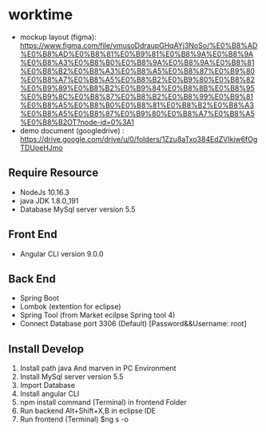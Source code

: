 # worktime
* mockup layout (figma): https://www.figma.com/file/vmusoDdraupGHqAYj3NoSo/%E0%B8%AD%E0%B8%AD%E0%B8%81%E0%B9%81%E0%B8%9A%E0%B8%9A%E0%B8%A3%E0%B8%B0%E0%B8%9A%E0%B8%9A%E0%B8%81%E0%B8%B2%E0%B8%A3%E0%B8%A5%E0%B8%87%E0%B9%80%E0%B8%A7%E0%B8%A5%E0%B8%B2%E0%B9%80%E0%B8%82%E0%B9%89%E0%B8%B2%E0%B9%84%E0%B8%8B%E0%B8%95%E0%B9%8C%E0%B8%87%E0%B8%B2%E0%B8%99%E0%B9%81%E0%B8%A5%E0%B8%B0%E0%B8%81%E0%B8%B2%E0%B8%A3%E0%B8%A5%E0%B8%87%E0%B9%80%E0%B8%A7%E0%B8%A5%E0%B8%B2OT?node-id=0%3A1
* demo document (googledrive) : https://drive.google.com/drive/u/0/folders/1Zzu8aTxo384EdZVIkiw6fOgTDUoeHJmo 
## Require Resource
* NodeJs 10.16.3
* java JDK 1.8.0_191
* Database MySql server version 5.5
## Front End
* Angular CLI version 9.0.0
## Back End
* Spring Boot
* Lombok (extention for eclipse)
* Spring Tool (from Market ecilpse Spring tool 4)
* Connect Database port 3306 (Default) [Password&&Username: root]
## Install Develop
1) Install path java And marven in PC Environment
2) Install MySql server version 5.5
3) Import Database
4) Install angular CLI
5) npm install command (Terminal) in frontend Folder
6) Run backend Alt+Shift+X,B in eclipse IDE
7) Run frontend (Terminal) $ng s -o 


